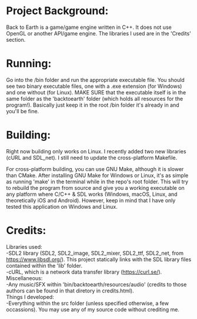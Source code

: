 # Project Background:
Back to Earth is a game/game engine written in C++. It does not use OpenGL or another API/game engine. The libraries I used are in the 'Credits' section.

# Running:
Go into the /bin folder and run the appropriate executable file. You should see two binary executable files, one with a .exe extension (for Windows) and one without (for Linux). MAKE SURE that the executable itself is in the same folder as the 'backtoearth' folder (which holds all resources for the program!). Basically just keep it in the root /bin folder it's already in and you'll be fine.

# Building:
Right now building only works on Linux. I recently added two new libraries (cURL and SDL_net). I still need to update the cross-platform Makefile.

For cross-platform building, you can use GNU Make, although it is slower than CMake. After installing GNU Make for Windows or Linux, it's as simple as running 'make' in the terminal while in the repo's root folder. This will try to rebuild the program from source and give you a working executable on any platform where C/C++ & SDL works (Windows, macOS, Linux, and theoretically iOS and Android). However, keep in mind that I have only tested this application on Windows and Linux.

# Credits:
Libraries used:<br>
-SDL2 library (SDL2, SDL2_image, SDL2_mixer, SDL2_ttf, SDL2_net, from https://www.libsdl.org/). This project statically links with the SDL library files contained within the 'lib' folder.<br>
-cURL, which is a network data transfer library (https://curl.se/).<br>
Miscellaneous:<br>
-Any music/SFX within 'bin/backtoearth/resources/audio' (credits to those authors can be found in that diretory in credits.html).<br>
Things I developed:<br>
-Everything within the src folder (unless specified otherwise, a few occassions). You may use any of my source code without crediting me.<br>
